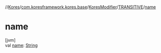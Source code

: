 //[Kores](../../../../index.md)/[com.koresframework.kores.base](../../index.md)/[KoresModifier](../index.md)/[TRANSITIVE](index.md)/[name](name.md)

# name

[jvm]\
val [name](name.md): [String](https://kotlinlang.org/api/latest/jvm/stdlib/kotlin/-string/index.html)

